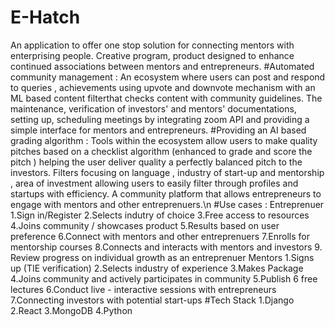 # E-Hatch
An application to offer one stop solution for connecting mentors with enterprising people. Creative program, product designed to enhance continued associations between mentors and entrepreneurs.
#Automated community management : An ecosystem where users can post and respond to queries , achievements using upvote and downvote mechanism with an ML based content
filterthat checks content with community guidelines. The maintenance, verification of investors' and mentors' documentations, setting up, scheduling meetings by
integrating zoom API and providing a simple interface for mentors and entrepreneurs.
#Providing an AI based grading algorithm : Tools within the ecosystem allow users to make quality pitches based on a checklist algorithm (enhanced to grade and score the pitch ) helping the user deliver quality a perfectly balanced pitch to the investors.
Filters focusing on language , industry of start-up and mentorship , area of investment allowing users to easily filter through profiles and startups with efficiency. A community platform that allows entrepreneurs to engage with mentors and other entreprenuers.\n
#Use cases :
Entreprenuer
1.Sign in/Register
2.Selects indutry of choice
3.Free access to resources
4.Joins community / showcases product
5.Results based on user preference
6.Connect with mentors and other entreprenuers
7.Enrolls for mentorship courses
8.Connects and interacts with mentors and investors
9. Review progress on individual growth as an entreprenuer
Mentors
1.Signs up (TIE verification)
2.Selects industry of experience
3.Makes Package
4.Joins community and actively participates in community
5.Publish 6 free lectures
6.Conduct live - interactive sessions with entrepreneurs
7.Connecting investors with potential start-ups
#Tech Stack
1.Django
2.React
3.MongoDB
4.Python
